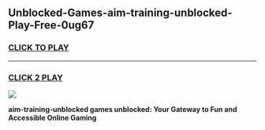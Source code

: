 
## Unblocked-Games-aim-training-unblocked-Play-Free-0ug67
<h3>
<a href="https://premium76.site?title=aim-training-unblocked&ref=10A">CLICK TO PLAY</a></h3>
<hr>

<h3>
<a href="https://premium76.site?title=aim-training-unblocked&ref=10A">CLICK 2 PLAY</a>
  
</h3>

<a href="https://premium76.site?title=aim-training-unblocked&ref=10A"><img src="https://clearcache.store/games.png"></a>


**aim-training-unblocked games unblocked: Your Gateway to Fun and Accessible Online Gaming**

